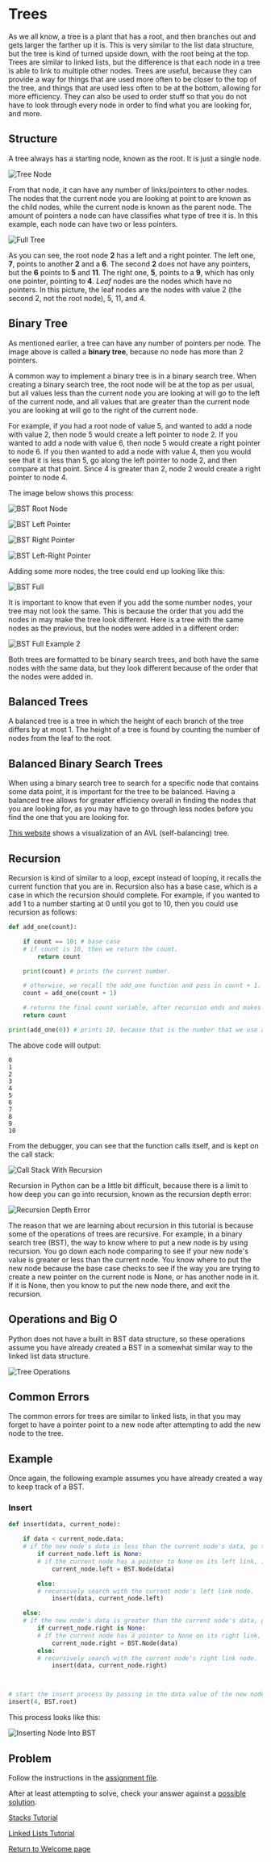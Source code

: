 # Trees

As we all know, a tree is a plant that has a root, and then branches out and gets larger the farther up it is. This is very similar to the list data structure, but the tree is kind of turned upside down, with the root being at the top. Trees are similar to linked lists, but the difference is that each node in a tree is able to link to multiple other nodes. Trees are useful, because they can provide a way for things that are used more often to be closer to the top of the tree, and things that are used less often to be at the bottom, allowing for more efficiency. They can also be used to order stuff so that you do not have to look through every node in order to find what you are looking for, and more.

## Structure

A tree always has a starting node, known as the root. It is just a single node.

![Tree Node](images/tree_single_node.png)

From that node, it can have any number of links/pointers to other nodes. The nodes that the current node you are looking at point to are known as the child nodes, while the current node is known as the parent node. The amount of pointers a node can have classifies what type of tree it is. In this example, each node can have two or less pointers.

![Full Tree](images/tree_many_nodes.png)

As you can see, the root node **2** has a left and a right pointer. The left one, **7**, points to another **2** and a **6**. The second **2** does not have any pointers, but the **6** points to **5** and **11**. The right one, **5**, points to a **9**, which has only one pointer, pointing to **4**. *Leaf* nodes are the nodes which have no pointers. In this picture, the leaf nodes are the nodes with value 2 (the second 2, not the root node), 5, 11, and 4. 

## Binary Tree

As mentioned earlier, a tree can have any number of pointers per node. The image above is called a **binary tree**, because no node has more than 2 pointers.

A common way to implement a binary tree is in a binary search tree. When creating a binary search tree, the root node will be at the top as per usual, but all values less than the current node you are looking at will go to the left of the current node, and all values that are greater than the current node you are looking at will go to the right of the current node.

For example, if you had a root node of value 5, and wanted to add a node with value 2, then node 5 would create a left pointer to node 2. If you wanted to add a node with value 6, then node 5 would create a right pointer to node 6. If you then wanted to add a node with value 4, then you would see that it is less than 5, go along the left pointer to node 2, and then compare at that point. Since 4 is greater than 2, node 2 would create a right pointer to node 4. 
 
The image below shows this process:

![BST Root Node](images/bs5.png)

![BST Left Pointer](images/bs2.png)

![BST Right Pointer](images/bs6.png)

![BST Left-Right Pointer](images/bs4.png)

Adding some more nodes, the tree could end up looking like this:

![BST Full](images/bsfull.png)

It is important to know that even if you add the some number nodes, your tree may not look the same. This is because the order that you add the nodes in may make the tree look different. Here is a tree with the same nodes as the previous, but the nodes were added in a different order:

![BST Full Example 2](images/bsfull2.png)

Both trees are formatted to be binary search trees, and both have the same nodes with the same data, but they look different because of the order that the nodes were added in.

## Balanced Trees

A balanced tree is a tree in which the height of each branch of the tree differs by at most 1. The height of a tree is found by counting the number of nodes from the leaf to the root.

## Balanced Binary Search Trees

When using a binary search tree to search for a specific node that contains some data point, it is important for the tree to be balanced. Having a balanced tree allows for greater efficiency overall in finding the nodes that you are looking for, as you may have to go through less nodes before you find the one that you are looking for.

[This website](https://www.cs.usfca.edu/~galles/visualization/AVLtree.html) shows a visualization of an AVL (self-balancing) tree. 

## Recursion

Recursion is kind of similar to a loop, except instead of looping, it recalls the current function that you are in. Recursion also has a base case, which is a case in which the recursion should complete. For example, if you wanted to add 1 to a number starting at 0 until you got to 10, then you could use recursion as follows:

```python
def add_one(count):

    if count == 10: # base case
    # if count is 10, then we return the count.
        return count

    print(count) # prints the current number.

    # otherwise, we recall the add_one function and pass in count + 1.
    count = add_one(count + 1)

    # returns the final count variable, after recursion ends and makes its way back up to the first call of the add_one function.
    return count

print(add_one(0)) # prints 10, because that is the number that we use as the base case to end the recursion.
```

The above code will output:
```
0
1
2
3
4
5
6
7
8
9
10
```
From the debugger, you can see that the function calls itself, and is kept on the call stack:

![Call Stack With Recursion](images/rcs.png)

Recursion in Python can be a little bit difficult, because there is a limit to how deep you can go into recursion, known as the recursion depth error:

![Recursion Depth Error](images/rde.png)

The reason that we are learning about recursion in this tutorial is because some of the operations of trees are recursive. For example, in a binary search tree (BST), the way to know where to put a new node is by using recursion. You go down each node comparing to see if your new node's value is greater or less than the current node. You know where to put the new node because the base case checks to see if the way you are trying to create a new pointer on the current node is None, or has another node in it. If it is None, then you know to put the new node there, and exit the recursion.

## Operations and Big O

Python does not have a built in BST data structure, so these operations assume you have already created a BST in a somewhat similar way to the linked list data structure.

![Tree Operations](images/tree_ops.png)

## Common Errors

The common errors for trees are similar to linked lists, in that you may forget to have a pointer point to a new node after attempting to add the new node to the tree. 

## Example

Once again, the following example assumes you have already created a way to keep track of a BST.

### Insert

```python
def insert(data, current_node):

    if data < current_node.data:
    # if the new node's data is less than the current node's data, go to the left.
        if current_node.left is None:
        # if the current node has a pointer to None on its left link, insert the new node with the given data.
            current_node.left = BST.Node(data)

        else:
        # recursively search with the current node's left link node.
            insert(data, current_node.left)

    else:
    # if the new node's data is greater than the current node's data, go to the right.
        if current_node.right is None:
        # if the current node has a pointer to None on its right link, insert the new node with the given data.  
            current_node.right = BST.Node(data)
        else:
        # recursively search with the current node's right link node.
            insert(data, current_node.right)



# start the insert process by passing in the data value of the new node, and the BST's root node.
insert(4, BST.root)
```

This process looks like this:

![Inserting Node Into BST](images/insert_tree.gif)

## Problem

Follow the instructions in the [assignment file](assignments/trees.py).

After at least attempting to solve, check your answer against a 
[possible solution](solutions/trees_solution.py).

[Stacks Tutorial](1-stacks.md)

[Linked Lists Tutorial](2-linked_lists.md)

[Return to Welcome page](0-welcome.md)